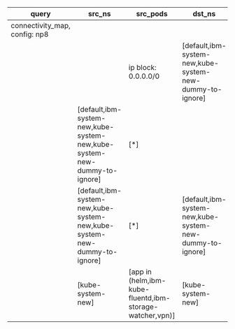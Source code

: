 |query|src_ns|src_pods|dst_ns|dst_pods|connection|
|---|---|---|---|---|---|
|connectivity_map, config: np8||||||
|||ip block: 0.0.0.0/0|[default,ibm-system-new,kube-system-new-dummy-to-ignore]|[*]|All connections|
||[default,ibm-system-new,kube-system-new,kube-system-new-dummy-to-ignore]|[*]||ip block: 0.0.0.0/0|All connections|
||[default,ibm-system-new,kube-system-new,kube-system-new-dummy-to-ignore]|[*]|[default,ibm-system-new,kube-system-new-dummy-to-ignore]|[*]|All connections|
||[kube-system-new]|[app in (helm,ibm-kube-fluentd,ibm-storage-watcher,vpn)]|[kube-system-new]|[*]|All connections|


